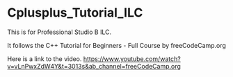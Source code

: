 # Cplusplus_Tutorial_ILC

This is for Professional Studio B ILC.

It follows the C++ Tutorial for Beginners - Full Course by freeCodeCamp.org

Here is a link to the video.
https://www.youtube.com/watch?v=vLnPwxZdW4Y&t=3013s&ab_channel=freeCodeCamp.org
